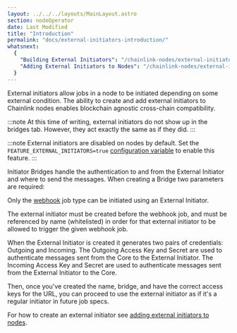 ```yaml
---
layout: ../../../layouts/MainLayout.astro
section: nodeOperator
date: Last Modified
title: "Introduction"
permalink: "docs/external-initiators-introduction/"
whatsnext:
  {
    "Building External Initiators": "/chainlink-nodes/external-initiators/building-external-initiators/",
    "Adding External Initiators to Nodes": "/chainlink-nodes/external-initiators/external-initiators-in-nodes/",
  }
---
```


External initiators allow jobs in a node to be initiated depending on some external condition. The ability to create and add external initiators to Chainlink nodes enables blockchain agnostic cross-chain compatibility.

:::note
At this time of writing, external initiators do not show up in the bridges tab. However, they act exactly the same as if they did.
:::

:::note
External initiators are disabled on nodes by default. Set the `FEATURE_EXTERNAL_INITIATORS=true` [configuration variable](/chainlink-nodes/v1/configuration/#feature_external_initiators) to enable this feature.
:::

Initiator Bridges handle the authentication to and from the External Initiator and where to send the messages. When creating a Bridge two parameters are required:

Only the [webhook](/chainlink-nodes/oracle-jobs/job-types/webhook/) job type can be initiated using an External Initiator.

The external initiator must be created before the webhook job, and must be referenced by name (whitelisted) in order for that external initiator to be allowed to trigger the given webhook job.

When the External Initiator is created it generates two pairs of credentials: Outgoing and Incoming. The Outgoing Access Key and Secret are used to authenticate messages sent from the Core to the External Initiator. The Incoming Access Key and Secret are used to authenticate messages sent from the External Initiator to the Core.

Then, once you've created the name, bridge, and have the correct access keys for the URL, you can proceed to use the external initiator as if it's a regular initiator in future job specs.

For how to create an external initiator see [adding external initiators to nodes](/chainlink-nodes/external-initiators/external-initiators-in-nodes).
